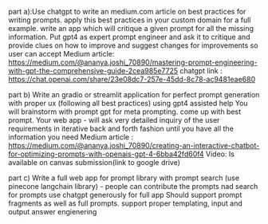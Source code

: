 part a):Use chatgpt to write an medium.com article on best practices for writing prompts.
apply this best practices in your custom domain for a full example. 
write an app which will critique a given prompt for all the missing information. Put gpt4 as expert prompt engineer and ask it to critique and provide clues on how to improve and suggest changes for improvements so user can accept
Medium article: https://medium.com/@ananya.joshi_70890/mastering-prompt-engineering-with-gpt-the-comprehensive-guide-2cea985e7725
chatgpt link : https://chat.openai.com/share/23e08dc7-257e-45dd-8c78-ac9481eae680


part b) Write an gradio or streamlit application for perfect prompt generation with proper ux  (following all best practices) using gpt4 assisted help
You will brainstorm with prompt gpt for meta prompting. come up with best prompt. Your web app -  will ask very detailed inquiry of the user requirements in iterative back and forth fashion until you have all the information you need
Medium article : https://medium.com/@ananya.joshi_70890/creating-an-interactive-chatbot-for-optimizing-prompts-with-openais-gpt-4-6bba42fd60f4
Video: Is available on canvas submission(link to google drive)

part c) Write a full web app for prompt library with prompt search (use pinecone langchain library) - people can contribute the prompts nad search for prompts
use chatgpt generously for full app Should support prompt fragments as well as full prompts. support proper templating, input and output answer engienering




